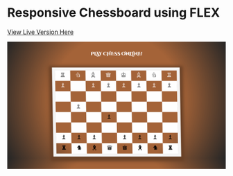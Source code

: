 # Responsive Chessboard using FLEX
[View Live Version Here](https://chessboard-flex.vercel.app)

![SamplePicture](001.png)
